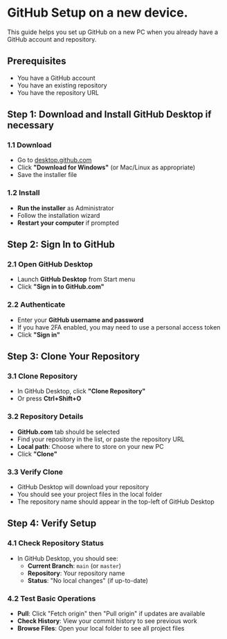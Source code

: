 # GitHub Setup on a new device. 

This guide helps you set up GitHub on a new PC when you already have a GitHub account and repository.

## Prerequisites
- You have a GitHub account
- You have an existing repository
- You have the repository URL

## Step 1: Download and Install GitHub Desktop if necessary

### 1.1 Download
- Go to [desktop.github.com](https://desktop.github.com)
- Click **"Download for Windows"** (or Mac/Linux as appropriate)
- Save the installer file

### 1.2 Install
- **Run the installer** as Administrator
- Follow the installation wizard
- **Restart your computer** if prompted

## Step 2: Sign In to GitHub

### 2.1 Open GitHub Desktop
- Launch **GitHub Desktop** from Start menu
- Click **"Sign in to GitHub.com"**

### 2.2 Authenticate
- Enter your **GitHub username and password**
- If you have 2FA enabled, you may need to use a personal access token
- Click **"Sign in"**

## Step 3: Clone Your Repository

### 3.1 Clone Repository
- In GitHub Desktop, click **"Clone Repository"**
- Or press **Ctrl+Shift+O**

### 3.2 Repository Details
- **GitHub.com** tab should be selected
- Find your repository in the list, or paste the repository URL
- **Local path**: Choose where to store on your new PC
- Click **"Clone"**

### 3.3 Verify Clone
- GitHub Desktop will download your repository
- You should see your project files in the local folder
- The repository name should appear in the top-left of GitHub Desktop

## Step 4: Verify Setup

### 4.1 Check Repository Status
- In GitHub Desktop, you should see:
  - **Current Branch**: `main` (or `master`)
  - **Repository**: Your repository name
  - **Status**: "No local changes" (if up-to-date)

### 4.2 Test Basic Operations
- **Pull**: Click "Fetch origin" then "Pull origin" if updates are available
- **Check History**: View your commit history to see previous work
- **Browse Files**: Open your local folder to see all project files
